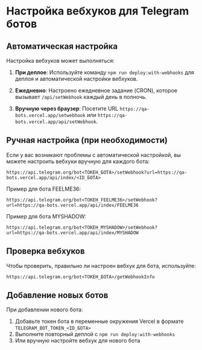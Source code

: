 # Настройка вебхуков для Telegram ботов

## Автоматическая настройка

Настройка вебхуков может выполняться:

1. **При деплое**: Используйте команду `npm run deploy:with-webhooks` для деплоя и автоматической настройки вебхуков.

2. **Ежедневно**: Настроено ежедневное задание (CRON), которое вызывает `/api/setWebhook` каждый день в полночь.

3. **Вручную через браузер**: Посетите URL `https://qa-bots.vercel.app/setwebhook` или `https://qa-bots.vercel.app/api/setWebhook`.

## Ручная настройка (при необходимости)

Если у вас возникают проблемы с автоматической настройкой, вы можете настроить вебхуки вручную для каждого бота:

```
https://api.telegram.org/bot<ТОКЕН_БОТА>/setWebhook?url=https://qa-bots.vercel.app/api/index/<ID_БОТА>
```

Пример для бота FEELME36:
```
https://api.telegram.org/bot<ТОКЕН_FEELME36>/setWebhook?url=https://qa-bots.vercel.app/api/index/FEELME36
```

Пример для бота MYSHADOW:
```
https://api.telegram.org/bot<ТОКЕН_MYSHADOW>/setWebhook?url=https://qa-bots.vercel.app/api/index/MYSHADOW
```

## Проверка вебхуков

Чтобы проверить, правильно ли настроен вебхук для бота, используйте:

```
https://api.telegram.org/bot<ТОКЕН_БОТА>/getWebhookInfo
```

## Добавление новых ботов

При добавлении нового бота:

1. Добавьте токен бота в переменные окружения Vercel в формате `TELEGRAM_BOT_TOKEN_<ID_БОТА>`
2. Выполните повторный деплой с `npm run deploy:with-webhooks`
3. Или вручную настройте вебхук для нового бота 